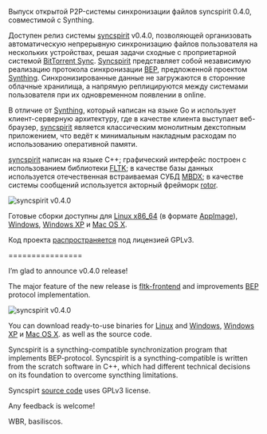 Выпуск открытой P2P-системы синхронизации файлов syncspirit 0.4.0, совместимой с Synthing.

Доступен релиз системы [syncspirit](https://github.com/basiliscos/syncspirit) v0.4.0, позволяющей организовать автоматическую непрерывную синхронизацию файлов пользователя на нескольких устройствах, решая задачи сходные с проприетарной системой [BitTorrent Sync](https://www.opennet.ru/opennews/art.shtml?num=36778). [Syncspirit](https://github.com/basiliscos/syncspirit) представляет собой независимую реализацию протокола синхронизации [BEP](https://docs.syncthing.net/specs/bep-v1.html), предложенной проектом [Synthing](https://.syncthing.net). Синхронизированные данные не загружаются в сторонние облачные хранилища, а напрямую реплицируются между системами пользователя при их одновременном появлении в online.

В отличие от [Synthing](https://.syncthing.net), который написан на языке Go и использует клиент-серверную архитектуру, где в качестве клиента выступает веб-браузер, [syncspirit](https://github.com/basiliscos/syncspirit/) является классическим монолитным декстопным приложением, что ведёт к минимальным накладным расходам по использованию оперативной памяти.

[syncspirit](https://github.com/basiliscos/syncspirit/) написан на языке C++; графический интерфейс построен с использованием библиотеки [FLTK](https://www.fltk.org/); в качестве базы данных используется отечественная встраиваемая СУБД [MBDX](https://www.opennet.ru/opennews/art.shtml?num=62403); в качестве системы сообщений используется акторный фрейморк [rotor](https://github.com/basiliscos/cpp-rotor/).

![syncspirit v0.4.0](https://notabug.org/basiliscos/syncspirit/raw/v0.4.0-dev/docs/different-uis.gif)

Готовые сборки доступны для [Linux x86_64](https://link) (в формате [AppImage](https://appimage.org/)), [Windows](https://link), [Windows XP](https://link) и [Mac OS X](https://link).

Код проекта [распространяется](https://github.com/basiliscos/syncspirit/) под лицензией GPLv3. 

================

I’m glad to announce v0.4.0 release!

The major feature of the new release is [fltk-frontend](https://link) and improvements [BEP](https://docs.syncthing.net/specs/bep-v1.html) protocol implementation.

![syncspirit v0.4.0](https://notabug.org/basiliscos/syncspirit/raw/v0.4.0-dev/docs/different-uis.gif)

You can download ready-to-use binaries for [Linux](https://link) and [Windows](https://link), [Windows XP](https://link) и [Mac OS X](https://link).  as well as the source code.

Syncspirit is a syncthing-compatible synchronization program that implements BEP-protocol. Syncspirit is a syncthing-compatible is written from the scratch software in C++, which had different technical decisions on its foundation to overcome syncthing limitations.

Syncspirt [source code](https://github.com/basiliscos/syncspirit) uses GPLv3 license.

Any feedback is welcome!

WBR, basiliscos.